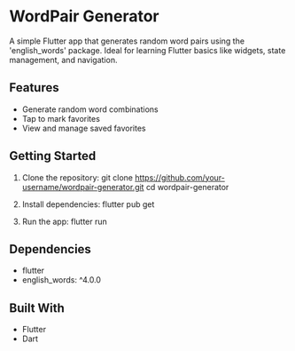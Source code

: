 WordPair Generator
==================

A simple Flutter app that generates random word pairs using the 'english_words' package.
Ideal for learning Flutter basics like widgets, state management, and navigation.

Features
--------
- Generate random word combinations
- Tap to mark favorites
- View and manage saved favorites

Getting Started
---------------
1. Clone the repository:
   git clone https://github.com/your-username/wordpair-generator.git
   cd wordpair-generator

2. Install dependencies:
   flutter pub get

3. Run the app:
   flutter run

Dependencies
------------
- flutter
- english_words: ^4.0.0

Built With
----------
- Flutter
- Dart
